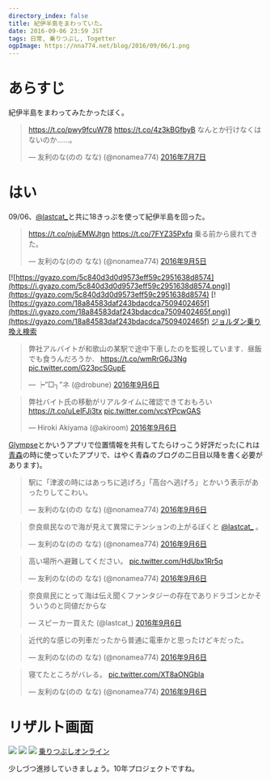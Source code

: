 ```yaml
---
directory_index: false
title: 紀伊半島をまわっていた。
date: 2016-09-06 23:59 JST
tags: 日常, 乗りつぶし, Togetter
ogpImage: https://nna774.net/blog/2016/09/06/1.png
---
```


# あらすじ

紀伊半島をまわってみたかったぼく。

<blockquote class="twitter-tweet" data-lang="ja"><p lang="ja" dir="ltr"><a href="https://t.co/pwy9fcuW78">https://t.co/pwy9fcuW78</a> <a href="https://t.co/4z3kBGfbyB">https://t.co/4z3kBGfbyB</a> なんとか行けなくはないのか……。</p>&mdash; 友利のな(のの なな) (@nonamea774) <a href="https://twitter.com/nonamea774/status/751025362566459392">2016年7月7日</a></blockquote>
<script async src="//platform.twitter.com/widgets.js" charset="utf-8"></script>

# はい

09/06、[@lastcat_](https://twitter.com/lastcat_)と共に18きっぷを使って紀伊半島を回った。

<blockquote class="twitter-tweet" data-cards="hidden" data-lang="ja"><p lang="ja" dir="ltr"><a href="https://t.co/njuEMWJtgn">https://t.co/njuEMWJtgn</a> <a href="https://t.co/7FYZ35Pxfq">https://t.co/7FYZ35Pxfq</a> 乗る前から疲れてきた。</p>&mdash; 友利のな(のの なな) (@nonamea774) <a href="https://twitter.com/nonamea774/status/772801514058293253">2016年9月5日</a></blockquote>

[![https://gyazo.com/5c840d3d0d9573eff59c2951638d8574](https://i.gyazo.com/5c840d3d0d9573eff59c2951638d8574.png)](https://gyazo.com/5c840d3d0d9573eff59c2951638d8574)
[![https://gyazo.com/18a84583daf243bdacdca7509402465f](https://i.gyazo.com/18a84583daf243bdacdca7509402465f.png)](https://gyazo.com/18a84583daf243bdacdca7509402465f)
[ジョルダン乗り換え検索](http://www.jorudan.co.jp/)

<blockquote class="twitter-tweet" data-lang="ja"><p lang="ja" dir="ltr">弊社アルバイトが和歌山の某駅で途中下車したのを監視しています．昼飯でも食うんだろうか． <a href="https://t.co/wmRrG6J3Ng">https://t.co/wmRrG6J3Ng</a> <a href="https://t.co/G23pcSGupE">pic.twitter.com/G23pcSGupE</a></p>&mdash; ┝”□┐”ネ (@drobune) <a href="https://twitter.com/drobune/status/772983746874052608">2016年9月6日</a></blockquote>

<blockquote class="twitter-tweet" data-lang="ja"><p lang="ja" dir="ltr">弊社バイト氏の移動がリアルタイムに確認できておもろい <a href="https://t.co/uLeIFJi3tx">https://t.co/uLeIFJi3tx</a> <a href="https://t.co/vcsYPcwGAS">pic.twitter.com/vcsYPcwGAS</a></p>&mdash; Hiroki Akiyama (@akiroom) <a href="https://twitter.com/akiroom/status/773014665227935744">2016年9月6日</a></blockquote>

[Glympse](https://www.glympse.com/)とかいうアプリで位置情報を共有してたらけっこう好評だった(これは[青森](/blog/tags/青森.html)の時に使っていたアプリで、はやく青森のブログの二日目以降を書く必要があります)。

<blockquote class="twitter-tweet" data-lang="ja"><p lang="ja" dir="ltr">駅に「津波の時にはあっちに逃げろ」「高台へ逃げろ」とかいう表示があったりしてこわい。</p>&mdash; 友利のな(のの なな) (@nonamea774) <a href="https://twitter.com/nonamea774/status/772997371483389952">2016年9月6日</a></blockquote>

<blockquote class="twitter-tweet" data-lang="ja"><p lang="ja" dir="ltr">奈良県民なので海が見えて異常にテンションの上がるぼくと <a href="https://twitter.com/lastcat_">@lastcat_</a> 。</p>&mdash; 友利のな(のの なな) (@nonamea774) <a href="https://twitter.com/nonamea774/status/772998019562078208">2016年9月6日</a></blockquote>

<blockquote class="twitter-tweet" data-lang="ja"><p lang="ja" dir="ltr">高い場所へ避難してください。 <a href="https://t.co/HdUbx1Rr5q">pic.twitter.com/HdUbx1Rr5q</a></p>&mdash; 友利のな(のの なな) (@nonamea774) <a href="https://twitter.com/nonamea774/status/773000341864316928">2016年9月6日</a></blockquote>

<blockquote class="twitter-tweet" data-lang="ja"><p lang="ja" dir="ltr">奈良県民にとって海は伝え聞くファンタジーの存在でありドラゴンとかそういうのと同値だからな</p>&mdash; スピーカー買えた (@lastcat_) <a href="https://twitter.com/lastcat_/status/772999209364574208">2016年9月6日</a></blockquote>

<blockquote class="twitter-tweet" data-lang="ja"><p lang="ja" dir="ltr">近代的な感じの列車だったから普通に電車かと思ったけどキだった。</p>&mdash; 友利のな(のの なな) (@nonamea774) <a href="https://twitter.com/nonamea774/status/773057329394704384">2016年9月6日</a></blockquote>

<blockquote class="twitter-tweet" data-lang="ja"><p lang="ja" dir="ltr">寝てたところがバレる。 <a href="https://t.co/XT8aONGbla">pic.twitter.com/XT8aONGbla</a></p>&mdash; 友利のな(のの なな) (@nonamea774) <a href="https://twitter.com/nonamea774/status/773143740395335680">2016年9月6日</a></blockquote>

# リザルト画面

![](/blog/2016/09/06/1.png)
![](/blog/2016/09/06/2.png)
![](/blog/2016/09/06/3.png)
[乗りつぶしオンライン](http://www.noritsubushi.org/)

少しづつ進捗していきましょう。10年プロジェクトですね。

